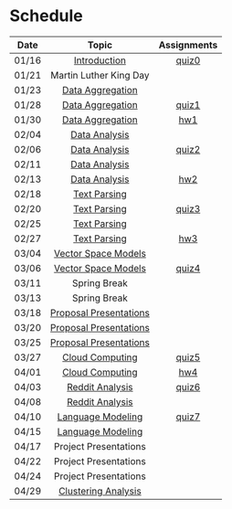 Schedule
=====

| Date | Topic | Assignments |
|:-:|:-:|:-:|
|01/16| [Introduction](syllabus.md) | [quiz0](../assignments/quiz0) |
|01/21| Martin Luther King Day | |
|01/23| [Data Aggregation](data_aggregation) ||
|01/28| [Data Aggregation](data_aggregation) | [quiz1](../assignments/quiz1) |
|01/30| [Data Aggregation](data_aggregation) | [hw1](../assignments/hw1) |
|02/04| [Data Analysis](data_analysis) | |
|02/06| [Data Analysis](data_analysis) | [quiz2](../assignments/quiz2) |
|02/11| [Data Analysis](data_analysis) | |
|02/13| [Data Analysis](data_analysis) | [hw2](../assignments/hw2) |
|02/18| [Text Parsing]() | |
|02/20| [Text Parsing]() | [quiz3](../assignments/quiz3) |
|02/25| [Text Parsing]() |  |
|02/27| [Text Parsing]() | [hw3](../assignments/hw3) |
|03/04| [Vector Space Models](vector_space_models) | |
|03/06| [Vector Space Models](vector_space_models) | [quiz4](../assignments/quiz4) |
|03/11| Spring Break | |
|03/13| Spring Break | |
|03/18| [Proposal Presentations](../assignments/proposal-presentations.md) | |
|03/20| [Proposal Presentations](../assignments/proposal-presentations.md) | |
|03/25| [Proposal Presentations](../assignments/proposal-presentations.md) | |
|03/27| [Cloud Computing](cloud_computing) | [quiz5](../assignments/quiz5) |
|04/01| [Cloud Computing](cloud_computing) | [hw4](../assignments/hw4) |
|04/03| [Reddit Analysis]() | [quiz6](../assignments/quiz6) |
|04/08| [Reddit Analysis]() | |
|04/10| [Language Modeling]() | [quiz7](../assignments/quiz7) |
|04/15| [Language Modeling]() | |
|04/17| Project Presentations | |
|04/22| Project Presentations | |
|04/24| Project Presentations | |
|04/29| [Clustering Analysis]() | |


<!--|03/25| [Phrase Structure Grammar](https://www.slideshare.net/jchoi7s/cs571-phrase-structure-grammar) | | |
|03/27| [Tree Adjoining Grammar](https://www.slideshare.net/jchoi7s/cs571-tree-adjoinixng-grammar) | | |
|04/01| [Combinatory Categorial Grammar](https://www.slideshare.net/jchoi7s/cs571-combinatory-categorial-grammar) | | |
|04/03| [Meaning Representations](http://mathcs.emory.edu/~choi/courses/cs571/slides/) | | |
|04/08| [Meaning Representations](http://mathcs.emory.edu/~choi/courses/cs571/slides/) | | |
-->




